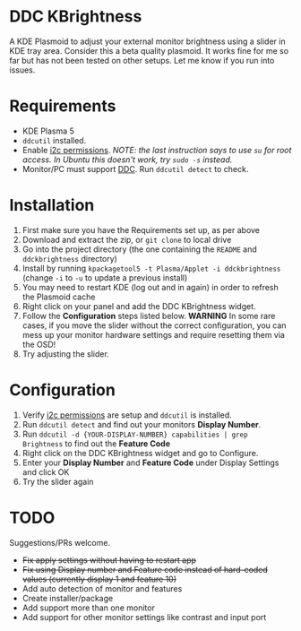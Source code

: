 # DDC KBrightness
A KDE Plasmoid to adjust your external monitor brightness using a slider in KDE tray area.  Consider this a beta quality plasmoid.  It works fine for me so far but has not been tested on other setups.  Let me know if you run into issues.


# Requirements
* KDE Plasma 5
* `ddcutil` installed.
* Enable [i2c permissions](https://lexruee.ch/setting-i2c-permissions-for-non-root-users.html). *NOTE: the last instruction says to use `su` for root access. In Ubuntu this doesn't work, try `sudo -s` instead.*
* Monitor/PC must support [DDC](https://en.wikipedia.org/wiki/Display_Data_Channel). Run `ddcutil detect` to check.

# Installation
1. First make sure you have the Requirements set up, as per above
2. Download and extract the zip, or `git clone` to local drive
3. Go into the project directory (the one containing the `README` and `ddckbrightness` directory)
4. Install by running `kpackagetool5 -t Plasma/Applet -i ddckbrightness` (change `-i` to `-u` to update a previous install)
5. You may need to restart KDE (log out and in again) in order to refresh the Plasmoid cache
6. Right click on your panel and add the DDC KBrightness widget.
7. Follow the **Configuration** steps listed below. **WARNING** In some rare cases, if you move the slider without the correct configuration, you can mess up your monitor hardware settings and require resetting them via the OSD!
7. Try adjusting the slider.

# Configuration
1. Verify [i2c permissions](https://lexruee.ch/setting-i2c-permissions-for-non-root-users.html) are setup and `ddcutil` is installed.
2. Run `ddcutil detect` and find out your monitors **Display Number**.
3. Run `ddcutil -d {YOUR-DISPLAY-NUMBER} capabilities | grep Brightness` to find out the **Feature Code**
4. Right click on the DDC KBrightness widget and go to Configure.
5. Enter your **Display Number** and **Feature Code** under Display Settings and click OK
6. Try the slider again

# TODO
Suggestions/PRs welcome.
* ~~Fix apply settings without having to restart app~~
* ~~Fix using Display number and Feature code instead of hard-coded values (currently display 1 and feature 10)~~
* Add auto detection of monitor and features
* Create installer/package
* Add support more than one monitor
* Add support for other monitor settings like contrast and input port
